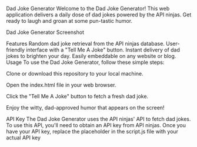 Dad Joke Generator
Welcome to the Dad Joke Generator! This web application delivers a daily dose of dad jokes powered by the API ninjas. Get ready to laugh and groan at some pun-tastic humor.

Dad Joke Generator Screenshot

Features
Random dad joke retrieval from the API ninjas database.
User-friendly interface with a "Tell Me A Joke" button.
Instant delivery of dad jokes to brighten your day.
Easily embeddable on any website or blog.
Usage
To use the Dad Joke Generator, follow these simple steps:

Clone or download this repository to your local machine.

Open the index.html file in your web browser.

Click the "Tell Me A Joke" button to fetch a fresh dad joke.

Enjoy the witty, dad-approved humor that appears on the screen!

API Key
The Dad Joke Generator uses the API ninjas' API to fetch dad jokes. To use this API, you'll need to obtain an API key from API ninjas. 
Once you have your API key, replace the placeholder in the script.js file with your actual API key
